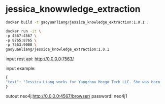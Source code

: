 # jessica_knowwledge_extraction

```bash
docker build -t gaoyuanliang/jessica_knowledge_extraction:1.0.1 .

docker run -it \
-p 4567:4567 \
-p 8765:8765 \
-p 7563:9000 \
gaoyuanliang/jessica_knowledge_extraction:1.0.1
```

input rest api: http://0.0.0.0:7563/

input example:

```python
{
"text": "Jessica Liang works for Yangzhou Mongo Tech LLC. She was born in China and educated at Jiangsu University of Science and Technology. Jessica is a 23 years old Chinese girl."
}
```

outout neo4j:http://0.0.0.0:4567/browser/
password: neo4j1
